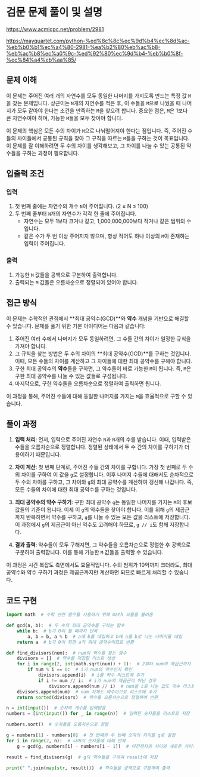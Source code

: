 # 검문 문제 풀이 및 설명

<https://www.acmicpc.net/problem/2981>

<https://mayquartet.com/python-%ed%8c%8c%ec%9d%b4%ec%8d%ac-%eb%b0%b1%ec%a4%80-2981-%ea%b2%80%eb%ac%b8-%eb%ac%b8%ec%a0%9c-%ed%92%80%ec%9d%b4-%eb%b0%8f-%ec%84%a4%eb%aa%85/>

## 문제 이해

이 문제는 주어진 여러 개의 자연수를 모두 동일한 나머지를 가지도록 만드는 특정 값 `M`을 찾는 문제입니다. 상근이는 `N`개의 자연수를 적은 후, 이 수들을 `M`으로 나눴을 때 나머지가 모두 같아야 한다는 조건을 만족하는 `M`을 찾으려 합니다. 중요한 점은, `M`은 1보다 큰 자연수여야 하며, 가능한 `M`들을 모두 찾아야 합니다.

이 문제의 핵심은 모든 수의 차이가 `M`으로 나눠떨어져야 한다는 점입니다. 즉, 주어진 수들의 차이들에서 공통된 규칙을 찾아 그 규칙을 따르는 `M`들을 구하는 것이 목표입니다. 이 문제를 잘 이해하려면 두 수의 차이를 생각해보고, 그 차이를 나눌 수 있는 공통된 약수들을 구하는 과정이 필요합니다.

## 입출력 조건

### 입력

1. 첫 번째 줄에는 자연수의 개수 `N`이 주어집니다. (2 ≤ N ≤ 100)
2. 두 번째 줄부터 `N`개의 자연수가 각각 한 줄에 주어집니다.
   - 자연수는 모두 1보다 크거나 같고, 1,000,000,000보다 작거나 같은 범위의 수입니다.
   - 같은 수가 두 번 이상 주어지지 않으며, 항상 적어도 하나 이상의 `M`이 존재하는 입력이 주어집니다.

### 출력

1. 가능한 `M` 값들을 공백으로 구분하여 출력합니다.
2. 출력되는 `M` 값들은 오름차순으로 정렬되어 있어야 합니다.

## 접근 방식

이 문제는 수학적인 관점에서 **최대 공약수(GCD)**와 **약수** 개념을 기반으로 해결할 수 있습니다. 문제를 풀기 위한 기본 아이디어는 다음과 같습니다:

1. 주어진 여러 수에서 나머지가 모두 동일하려면, 그 수들 간의 차이가 일정한 규칙을 가져야 합니다.
2. 그 규칙을 찾는 방법은 두 수의 차이의 **최대 공약수(GCD)**를 구하는 것입니다. 이때, 모든 수들의 차이를 계산하고 그 차이들에 대한 최대 공약수를 구해야 합니다.
3. 구한 최대 공약수의 **약수**들을 구하면, 그 약수들이 바로 가능한 `M`이 됩니다. 즉, `M`은 구한 최대 공약수를 나눌 수 있는 값들로 구성됩니다.
4. 마지막으로, 구한 약수들을 오름차순으로 정렬하여 출력하면 됩니다.

이 과정을 통해, 주어진 수들에 대해 동일한 나머지를 가지는 `M`을 효율적으로 구할 수 있습니다.

## 풀이 과정

1. **입력 처리**:
   먼저, 입력으로 주어진 자연수 `N`과 `N`개의 수를 받습니다. 이때, 입력받은 수들을 오름차순으로 정렬합니다. 정렬된 상태에서 두 수 간의 차이를 구하기가 더 용이하기 때문입니다.

2. **차이 계산**:
   첫 번째 단계로, 주어진 수들 간의 차이를 구합니다. 가장 첫 번째로 두 수의 차이를 구하여 이 값을 `g`로 설정합니다. 이후 나머지 수들에 대해서도 순차적으로 두 수의 차이를 구하고, 그 차이와 `g`의 최대 공약수를 계산하여 갱신해 나갑니다. 즉, 모든 수들의 차이에 대한 최대 공약수를 구하는 것입니다.

3. **최대 공약수의 약수 구하기**:
   구한 최대 공약수 `g`는 동일한 나머지를 가지는 `M`의 후보 값들의 기준이 됩니다. 이제 이 `g`의 약수들을 찾아야 합니다. 이를 위해 `g`의 제곱근까지 반복하면서 약수를 구하고, `g`를 나눌 수 있는 모든 값을 리스트에 저장합니다. 이 과정에서 `g`의 제곱근이 아닌 약수도 고려해야 하므로, `g // i`도 함께 저장합니다.

4. **결과 출력**:
   약수들이 모두 구해지면, 그 약수들을 오름차순으로 정렬한 후 공백으로 구분하여 출력합니다. 이를 통해 가능한 `M` 값들을 출력할 수 있습니다.

이 과정은 시간 복잡도 측면에서도 효율적입니다. 수의 범위가 10억까지 크더라도, 최대 공약수와 약수 구하기 과정은 제곱근까지만 계산하면 되므로 빠르게 처리할 수 있습니다.

## 코드 구현

```python
import math  # 수학 관련 함수를 사용하기 위해 math 모듈을 불러옴

def gcd(a, b):  # 두 수의 최대 공약수를 구하는 함수
    while b:  # b가 0이 될 때까지 반복
        a, b = b, a % b  # a에 b를 대입하고 b에 a를 b로 나눈 나머지를 대입
    return a  # b가 0이 되면 a가 최대 공약수이므로 반환

def find_divisors(num):  # num의 약수를 찾는 함수
    divisors = []  # 약수를 저장할 리스트 생성
    for i in range(2, int(math.sqrt(num)) + 1):  # 2부터 num의 제곱근까지 반복
        if num % i == 0:  # i가 num의 약수인지 확인
            divisors.append(i)  # i를 약수 리스트에 추가
            if i != num // i:  # i가 num의 제곱근이 아닌 경우
                divisors.append(num // i)  # num을 i로 나눈 값도 약수 리스트에 추가
    divisors.append(num)  # num 자체도 약수이므로 리스트에 추가
    return sorted(divisors)  # 약수를 오름차순으로 정렬하여 반환

n = int(input())  # 숫자의 개수를 입력받음
numbers = [int(input()) for _ in range(n)]  # 입력된 숫자들을 리스트로 저장

numbers.sort()  # 숫자들을 오름차순으로 정렬

g = numbers[1] - numbers[0]  # 첫 번째와 두 번째 숫자의 차이를 g로 설정
for i in range(2, n):  # 나머지 숫자들에 대해 반복
    g = gcd(g, numbers[i] - numbers[i - 1])  # 이전까지의 차이와 새로운 차이의 최대 공약수를 구함

result = find_divisors(g)  # g의 약수들을 구하여 result에 저장

print(" ".join(map(str, result)))  # 약수들을 공백으로 구분하여 출력
```
